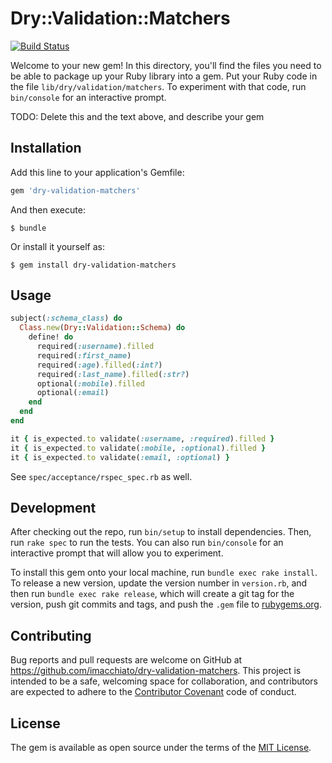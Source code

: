 # Dry::Validation::Matchers

[![Build Status](https://travis-ci.org/imacchiato/dry-validation-matchers.svg?branch=master)](https://travis-ci.org/imacchiato/dry-validation-matchers)

Welcome to your new gem! In this directory, you'll find the files you need to be able to package up your Ruby library into a gem. Put your Ruby code in the file `lib/dry/validation/matchers`. To experiment with that code, run `bin/console` for an interactive prompt.

TODO: Delete this and the text above, and describe your gem

## Installation

Add this line to your application's Gemfile:

```ruby
gem 'dry-validation-matchers'
```

And then execute:

    $ bundle

Or install it yourself as:

    $ gem install dry-validation-matchers

## Usage

```ruby
subject(:schema_class) do
  Class.new(Dry::Validation::Schema) do
    define! do
      required(:username).filled
      required(:first_name)
      required(:age).filled(:int?)
      required(:last_name).filled(:str?)
      optional(:mobile).filled
      optional(:email)
    end
  end
end

it { is_expected.to validate(:username, :required).filled }
it { is_expected.to validate(:mobile, :optional).filled }
it { is_expected.to validate(:email, :optional) }
```

See `spec/acceptance/rspec_spec.rb` as well.

## Development

After checking out the repo, run `bin/setup` to install dependencies. Then, run `rake spec` to run the tests. You can also run `bin/console` for an interactive prompt that will allow you to experiment.

To install this gem onto your local machine, run `bundle exec rake install`. To release a new version, update the version number in `version.rb`, and then run `bundle exec rake release`, which will create a git tag for the version, push git commits and tags, and push the `.gem` file to [rubygems.org](https://rubygems.org).

## Contributing

Bug reports and pull requests are welcome on GitHub at https://github.com/imacchiato/dry-validation-matchers. This project is intended to be a safe, welcoming space for collaboration, and contributors are expected to adhere to the [Contributor Covenant](http://contributor-covenant.org) code of conduct.


## License

The gem is available as open source under the terms of the [MIT License](http://opensource.org/licenses/MIT).

